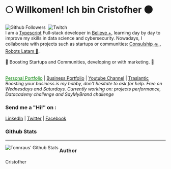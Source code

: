 <h1> 🌕 Willkomen! Ich bin Cristofher 🌑 </h1>
<div>
<img alt="Github Followers" src="https://img.shields.io/github/followers/srcristofher?style=social"/>
&nbsp;<img alt="Twitch" src="https://img.shields.io/twitch/status/aybique_?style=social"/>&nbsp;
</div>
<div>
  I am a <a href="https://www.typescriptlang.org/">Typescript</a> Full-stack developer in <a href="https://www.believeplus.com">Believe +</a>, learning day by day to improve my skills in data science and cybersecurity. Nowadays, I collaborate with projects such as startups or communities: <a href="https://www.consulship.co/">Consulship 🛸 </a>, <a href="https://www.notion.so/Robots-LatAm-ae66a1e906b64a7dbbc56ab587f55aa6" >Robots Latam 🦾</a>.
<br/>
<br/>
🏹 Boosting Startups and Communities, developing or with marketing. 🏹
</div>
<br/>
<br/>
<div">
<a style="color:green" href="https://chr-jimenez.com">Personal Portfolio</a> | <a href="https://aibique.com">Business Portfolio</a> | <a href="">Youtube Channel</a> | <a href="">Traslantic</a>
</div>
<br/>
<i>Boosting your business is my hobby, don't hesitate to ask for help. Free on Wednesdays and Saturdays. Currently working on: projects performance, Datacademy challenge and SayMyBrand challenge</i>

### Send me a "Hi!" on :
[LinkedIn](https://www.linkedin.com/in/cristofher-jumbo-jimenez/) | 
[Twitter](https://twitter.com/Ayton_que) | 
[Facebook](https://www.facebook.com/ibk.ibk.ibk)
### Github Stats
---

<img align="left" alt="Tonnraus' Github Stats" src="https://github-readme-stats-tonnraus.vercel.app/api?username=srcristofher&show_icons=true&hide_border=true" /> 

### Author
Cristofher


